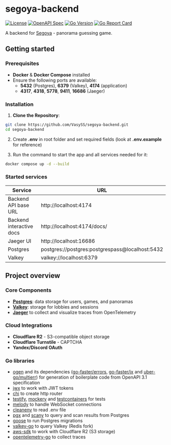 # segoya-backend

[![License](https://img.shields.io/github/license/vasyss/segoya-backend)](LICENSE)
[![OpenAPI Spec](https://img.shields.io/badge/OpenAPI-3.1-blue)](api/openapi.yaml)
[![Go Version](https://img.shields.io/github/go-mod/go-version/vasyss/segoya-backend)](go.mod)
[![Go Report Card](https://goreportcard.com/badge/github.com/vasyss/segoya-backend)](https://goreportcard.com/report/github.com/vasyss/segoya-backend)

A backend for [Segoya](https://segoya.vasys.su) - panorama guessing game.

## Getting started

### Prerequisites

- **Docker** & **Docker Compose** installed
- Ensure the following ports are available:
  - **5432** (Postgres), **6379** (Valkey), **4174** (application)
  - **4317**, **4318**, **5778**, **9411**, **16686** (Jaeger)

### Installation

1. **Clone the Repository**:

```sh
git clone https://github.com/VasySS/segoya-backend.git
cd segoya-backend
```

2. Create **.env** in root folder and set required fields (look at **.env.example** for reference)

3. Run the command to start the app and all services needed for it:

```sh
docker compose up -d --build
```

### Started services

| Service                  | URL                                             |
| ------------------------ | ----------------------------------------------- |
| Backend API base URL     | http://localhost:4174                           |
| Backend interactive docs | http://localhost:4174/docs/                     |
| Jaeger UI                | http://localhost:16686                          |
| Postgres                 | postgres://postgres:postgrespass@localhost:5432 |
| Valkey                   | valkey://localhost:6379                         |

## Project overview

### Core Components

- [**Postgres**](https://www.postgresql.org/): data storage for users, games, and panoramas
- [**Valkey**](https://valkey.io/): storage for lobbies and sessions
- [**Jaeger**](https://www.jaegertracing.io/) to collect and visualize traces from OpenTelemetry

### Cloud Integrations

- **Cloudflare R2** - S3-compatible object storage
- **Cloudflare Turnstile** - CAPTCHA
- **Yandex/Discord OAuth**

### Go libraries

- [ogen](https://github.com/ogen-go/ogen) and its dependencies ([go-faster/errors](https://github.com/go-faster/errors), [go-faster/jx](https://github.com/go-faster/jx) and [uber-go/multierr](https://github.com/uber-go/multierr)) for generation of boilerplate code from OpenAPI 3.1 specification
- [jwx](https://github.com/lestrrat-go/jwx) to work with JWT tokens
- [chi](https://github.com/go-chi/chi) to create http router
- [testify](https://github.com/stretchr/testify), [mockery](https://github.com/vektra/mockery) and [testcontainers](https://github.com/testcontainers/testcontainers-go) for tests
- [melody](https://github.com/olahol/melody) to handle WebSocket connections
- [cleanenv](https://github.com/ilyakaznacheev/cleanenv) to read .env file
- [pgx](https://github.com/jackc/pgx) and [scany](https://github.com/georgysavva/scany) to query and scan results from Postgres
- [goose](https://github.com/pressly/goose) to run Postgres migrations
- [valkey-go](https://github.com/valkey-io/valkey-go) to query Valkey (Redis fork)
- [aws-sdk](https://github.com/aws/aws-sdk-go-v2) to work with Cloudflare R2 (S3 storage)
- [opentelemetry-go](https://github.com/open-telemetry/opentelemetry-go) to collect traces
